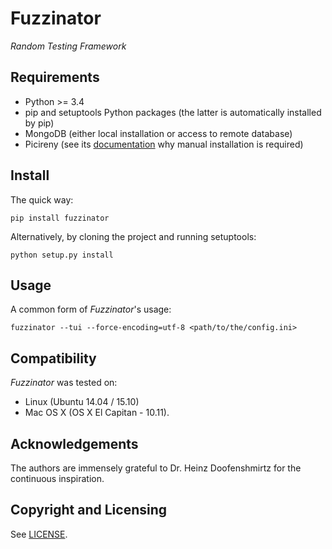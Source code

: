 # Fuzzinator
_Random Testing Framework_


## Requirements

* Python >= 3.4
* pip and setuptools Python packages (the latter is automatically installed by
  pip)
* MongoDB (either local installation or access to remote database)
* Picireny (see its [documentation](https://github.com/renatahodovan/picireny)
  why manual installation is required)


## Install

The quick way:

    pip install fuzzinator

Alternatively, by cloning the project and running setuptools:

    python setup.py install


## Usage

A common form of *Fuzzinator*'s usage:

    fuzzinator --tui --force-encoding=utf-8 <path/to/the/config.ini>


## Compatibility

*Fuzzinator* was tested on:

* Linux (Ubuntu 14.04 / 15.10)
* Mac OS X (OS X El Capitan - 10.11).


## Acknowledgements

The authors are immensely grateful to Dr. Heinz Doofenshmirtz for the continuous
inspiration.


## Copyright and Licensing

See [LICENSE](LICENSE.md).
